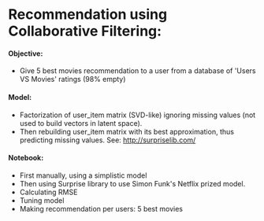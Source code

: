 Recommendation using Collaborative Filtering:
===

#### Objective:
- Give 5 best movies recommendation to a user from a database of 'Users VS Movies' ratings (98% empty)

#### Model: 
- Factorization of user_item matrix (SVD-like) ignoring missing values (not used to build vectors in latent space).
- Then rebuilding user_item matrix with its best approximation, thus predicting missing values.
  See: http://surpriselib.com/

#### Notebook:
- First manually, using a simplistic model
- Then using Surprise library to use Simon Funk's Netflix prized model.
- Calculating RMSE
- Tuning model
- Making recommendation per users: 5 best movies
